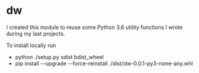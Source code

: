 # dw

I created this module to reuse some Python 3.6 utility functions I wrote during my last projects. 

To install locally run

 - python ./setup.py sdist bdist_wheel
 - pip install --upgrade --force-reinstall ./dist/dw-0.0.1-py3-none-any.whl